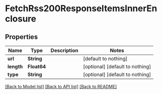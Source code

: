 # FetchRss200ResponseItemsInnerEnclosure


## Properties
Name | Type | Description | Notes
------------ | ------------- | ------------- | -------------
**url** | **String** |  | [default to nothing]
**length** | **Float64** |  | [optional] [default to nothing]
**type** | **String** |  | [optional] [default to nothing]


[[Back to Model list]](../README.md#models) [[Back to API list]](../README.md#api-endpoints) [[Back to README]](../README.md)



